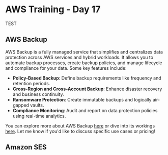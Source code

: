 # **AWS Training - Day 17**

TEST

## AWS Backup
AWS Backup is a fully managed service that simplifies and centralizes data protection across AWS services and hybrid workloads. It allows you to automate backup processes, create backup policies, and manage lifecycle and compliance for your data. Some key features include:

- **Policy-Based Backup**: Define backup requirements like frequency and retention periods.
- **Cross-Region and Cross-Account Backup**: Enhance disaster recovery and business continuity.
- **Ransomware Protection**: Create immutable backups and logically air-gapped vaults.
- **Compliance Monitoring**: Audit and report on data protection policies using real-time analytics.

You can explore more about AWS Backup [here](https://aws.amazon.com/backup/) or dive into its workings [here](https://docs.aws.amazon.com/aws-backup/latest/devguide/how-it-works.html). Let me know if you'd like to discuss specific use cases or pricing!

## Amazon SES